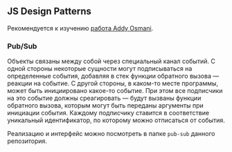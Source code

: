 ## JS Design Patterns

Рекомендуется к изучению [работа Addy Osmani](http://addyosmani.com/resources/essentialjsdesignpatterns/book/).

### Pub/Sub

Объекты связаны между собой через специальный канал событий. С одной стороны некоторые сущности могут подписываться на определенные события, добавляя в стек функции обратного вызова — реакции на событие. С другой стороны, в каком-то месте программы, может быть инициировано какое-то событие. При этом все подписчики на это событие должны среагировать — будут вызваны функции обратного вызова, которым могут быть переданы аргументы при инициации события. Каждому подписчику ставится в соответствие уникальный идентификатор, по которому можно отписаться от события.

Реализацию и интерфейс можно посмотреть в папке `pub-sub` данного репозитория.
